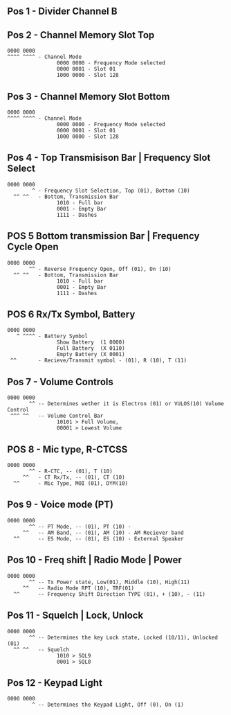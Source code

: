 
## Pos 1 - Divider Channel B
## Pos 2 - Channel Memory Slot Top
```
0000 0000
^^^^ ^^^^ - Channel Mode 
  				0000 0000 - Frequency Mode selected
  				0000 0001 - Slot 01
  				1000 0000 - Slot 128
```

## Pos 3 - Channel Memory Slot Bottom
```
0000 0000
^^^^ ^^^^ - Channel Mode 
  				0000 0000 - Frequency Mode selected
  				0000 0001 - Slot 01
  				1000 0000 - Slot 128
```

## Pos 4 - Top Transmisison Bar | Frequency Slot Select
```
0000 0000
        ^ - Frequency Slot Selection, Top (01), Bottom (10)
  ^^ ^^   - Bottom, Transmission Bar
  				1010 - Full bar
  				0001 - Empty Bar
  				1111 - Dashes
```
## POS 5 Bottom transmission Bar | Frequency Cycle Open

```
0000 0000
       ^^ - Reverse Frequency Open, Off (01), On (10)
  ^^ ^^   - Bottom, Transmission Bar
  				1010 - Full bar
  				0001 - Empty Bar
  				1111 - Dashes
```

## POS 6 Rx/Tx Symbol, Battery

```
0000 0000
   ^ ^^^^ - Battery Symbol
   				Show Battery  (1 0000)
   				Full Battery  (X 0110)
   				Empty Battery (X 0001)
 ^^       - Recieve/Transmit symbol - (01), R (10), T (11)

```

## Pos 7 - Volume Controls
```
0000 0000
       ^^ -- Determines wether it is Electron (01) or VULOS(10) Volume Control
 ^^^ ^^	  -- Volume Control Bar 
 				10101 > Full Volume, 
 				00001 > Lowest Volume
```

## POS 8 - Mic type, R-CTCSS
```
0000 0000
       ^^ - R-CTC, -- (01), T (10)
     ^^   - CT Rx/Tx, -- (01), CT (10)
  ^^      - Mic Type, MOI (01), DYM(10)
```

## Pos 9 - Voice mode (PT)
```
0000 0000
       ^^ -- PT Mode, -- (01), PT (10) - 
     ^^   -- AM Band, -- (01), AM (10) - AM Reciever band
  ^^      -- ES Mode, -- (01), ES (10) - External Speaker
```

## Pos 10 - Freq shift | Radio Mode | Power
```
0000 0000
       ^^ -- Tx Power state, Low(01), Middle (10), High(11)
     ^^   -- Radio Mode RPT (10), TRF(01)
  ^^      -- Frequency Shift Direction TYPE (01), + (10), - (11)
```

## Pos 11 - Squelch | Lock, Unlock
```
0000 0000 
       ^^ -- Determines the key Lock state, Locked (10/11), Unlocked (01)
  ^^ ^^	  -- Squelch
  				1010 > SQL9
  				0001 > SQL0
```

## Pos 12 - Keypad Light
```
0000 0000
        ^ -- Determines the Keypad Light, Off (0), On (1)
```
